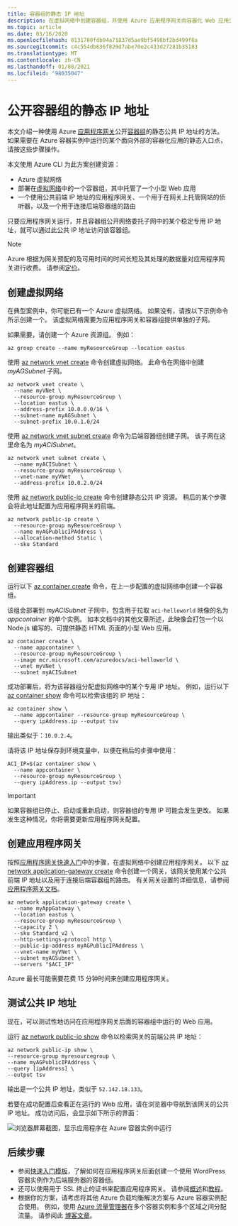 ```yaml
---
title: 容器组的静态 IP 地址
description: 在虚拟网络中创建容器组，并使用 Azure 应用程序网关向容器化 Web 应用公开静态前端 IP 地址
ms.topic: article
ms.date: 03/16/2020
ms.openlocfilehash: 0131780fdb04a71837d5ae9bf5498bf2bd499f8a
ms.sourcegitcommit: c4c554db636f829d7abe70e2c433d27281b35183
ms.translationtype: MT
ms.contentlocale: zh-CN
ms.lasthandoff: 01/08/2021
ms.locfileid: "98035047"
---
```

# <a name="expose-a-static-ip-address-for-a-container-group"></a>公开容器组的静态 IP 地址

本文介绍一种使用 Azure [应用程序网关](../application-gateway/overview.md)公开[容器组](container-instances-container-groups.md)的静态公共 IP 地址的方法。 如果需要在 Azure 容器实例中运行的某个面向外部的容器化应用的静态入口点，请按这些步骤操作。 

本文使用 Azure CLI 为此方案创建资源：

* Azure 虚拟网络
* 部署在[虚拟网络](container-instances-vnet.md)中的一个容器组，其中托管了一个小型 Web 应用
* 一个使用公共前端 IP 地址的应用程序网关、一个用于在网关上托管网站的侦听器，以及一个用于连接后端容器组的路由

只要应用程序网关运行，并且容器组公开网络委托子网中的某个稳定专用 IP 地址，就可以通过此公共 IP 地址访问该容器组。

> [!NOTE]
> Azure 根据为网关预配的及可用时间的时间长短及其处理的数据量对应用程序网关进行收费。 请参阅[定价](https://azure.microsoft.com/pricing/details/application-gateway/)。

## <a name="create-virtual-network"></a>创建虚拟网络

在典型案例中，你可能已有一个 Azure 虚拟网络。 如果没有，请按以下示例命令所示创建一个。 该虚拟网络需要为应用程序网关和容器组提供单独的子网。

如果需要，请创建一个 Azure 资源组。 例如：

```azureci
az group create --name myResourceGroup --location eastus
```

使用 [az network vnet create][az-network-vnet-create] 命令创建虚拟网络。 此命令在网络中创建 *myAGSubnet* 子网。

```azurecli
az network vnet create \
  --name myVNet \
  --resource-group myResourceGroup \
  --location eastus \
  --address-prefix 10.0.0.0/16 \
  --subnet-name myAGSubnet \
  --subnet-prefix 10.0.1.0/24
```

使用 [az network vnet subnet create][az-network-vnet-subnet-create] 命令为后端容器组创建子网。 该子网在这里命名为 *myACISubnet*。

```azurecli
az network vnet subnet create \
  --name myACISubnet \
  --resource-group myResourceGroup \
  --vnet-name myVNet   \
  --address-prefix 10.0.2.0/24
```

使用 [az network public-ip create][az-network-public-ip-create] 命令创建静态公共 IP 资源。 稍后的某个步骤会将此地址配置为应用程序网关的前端。

```azurecli
az network public-ip create \
  --resource-group myResourceGroup \
  --name myAGPublicIPAddress \
  --allocation-method Static \
  --sku Standard
```

## <a name="create-container-group"></a>创建容器组

运行以下 [az container create][az-container-create] 命令，在上一步配置的虚拟网络中创建一个容器组。 

该组会部署到 *myACISubnet* 子网中，包含用于拉取 `aci-helloworld` 映像的名为 *appcontainer* 的单个实例。 如本文档中的其他文章所述，此映像会打包一个以 Node.js 编写的、可提供静态 HTML 页面的小型 Web 应用。 

```azurecli
az container create \
  --name appcontainer \
  --resource-group myResourceGroup \
  --image mcr.microsoft.com/azuredocs/aci-helloworld \
  --vnet myVNet \
  --subnet myACISubnet
```

成功部署后，将为该容器组分配虚拟网络中的某个专用 IP 地址。 例如，运行以下 [az container show][az-container-show] 命令可以检索该组的 IP 地址：

```azurecli
az container show \
  --name appcontainer --resource-group myResourceGroup \
  --query ipAddress.ip --output tsv
```

输出类似于：`10.0.2.4`。

请将该 IP 地址保存到环境变量中，以便在稍后的步骤中使用：

```azurecli
ACI_IP=$(az container show \
  --name appcontainer \
  --resource-group myResourceGroup \
  --query ipAddress.ip --output tsv)
```

> [!IMPORTANT]
> 如果容器组已停止、启动或重新启动，则容器组的专用 IP 可能会发生更改。 如果发生这种情况，你将需要更新应用程序网关配置。

## <a name="create-application-gateway"></a>创建应用程序网关

按照[应用程序网关快速入门](../application-gateway/quick-create-cli.md)中的步骤，在虚拟网络中创建应用程序网关。 以下 [az network application-gateway create][az-network-application-gateway-create] 命令创建一个网关，该网关使用某个公共前端 IP 地址以及用于连接后端容器组的路由。 有关网关设置的详细信息，请参阅[应用程序网关文档](../application-gateway/index.yml)。

```azurecli
az network application-gateway create \
  --name myAppGateway \
  --location eastus \
  --resource-group myResourceGroup \
  --capacity 2 \
  --sku Standard_v2 \
  --http-settings-protocol http \
  --public-ip-address myAGPublicIPAddress \
  --vnet-name myVNet \
  --subnet myAGSubnet \
  --servers "$ACI_IP" 
```


Azure 最长可能需要花费 15 分钟时间来创建应用程序网关。 

## <a name="test-public-ip-address"></a>测试公共 IP 地址
  
现在，可以测试性地访问在应用程序网关后面的容器组中运行的 Web 应用。

运行 [az network public-ip show][az-network-public-ip-show] 命令以检索网关的前端公共 IP 地址：

```azurecli
az network public-ip show \
--resource-group myresourcegroup \
--name myAGPublicIPAddress \
--query [ipAddress] \
--output tsv
```

输出是一个公共 IP 地址，类似于 `52.142.18.133`。

若要在成功配置后查看正在运行的 Web 应用，请在浏览器中导航到该网关的公共 IP 地址。 成功访问后，会显示如下所示的界面：

![浏览器屏幕截图，显示应用程序在 Azure 容器实例中运行](./media/container-instances-application-gateway/aci-app-app-gateway.png)

## <a name="next-steps"></a>后续步骤

* 参阅[快速入门模板](https://github.com/Azure/azure-quickstart-templates/tree/master/201-aci-wordpress-vnet)，了解如何在应用程序网关后面创建一个使用 WordPress 容器实例作为后端服务器的容器组。
* 还可以使用用于 SSL 终止的证书来配置应用程序网关。 请参阅[概述](../application-gateway/ssl-overview.md)和[教程](../application-gateway/create-ssl-portal.md)。
* 根据你的方案，请考虑将其他 Azure 负载均衡解决方案与 Azure 容器实例配合使用。 例如，使用 [Azure 流量管理器](../traffic-manager/traffic-manager-overview.md)在多个容器实例和多个区域之间分配流量。 请参阅此 [博客文章](https://aaronmsft.com/posts/azure-container-instances/)。

[az-network-vnet-create]:  /cli/azure/network/vnet#az-network-vnet-create
[az-network-vnet-subnet-create]: /cli/azure/network/vnet/subnet#az-network-vnet-subnet-create
[az-network-public-ip-create]: /cli/azure/network/public-ip#az-network-public-ip-create
[az-network-public-ip-show]: /cli/azure/network/public-ip#az-network-public-ip-show
[az-network-application-gateway-create]: /cli/azure/network/application-gateway#az-network-application-gateway-create
[az-container-create]: /cli/azure/container#az-container-create
[az-container-show]: /cli/azure/container#az-container-show

